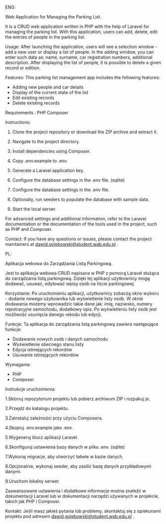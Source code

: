 ENG:

Web Application for Managing the Parking List.

It is a CRUD web application written in PHP with the help of Laravel for managing the parking list. 
With this application, users can add, delete, edit the entries of people in the parking list.

Usage: After launching the application, users will see a selection window - add a new user or display a list of people.
In the adding window, you can enter such data as: name, surname, car registration numbers, additional description.
After displaying the list of people, it is possible to delete a given record or edition.

Features: This parking list management app includes the following features:

- Adding new people and car details
- Display of the current state of the list
- Edit existing records
- Delete existing records

Requirements :
PHP
Composer

Instructions:

1. Clone the project repository or download the ZIP archive and extract it.

2. Navigate to the project directory.

3. Install dependencies using Composer.

4. Copy .env.example to .env.

5. Generate a Laravel application key.

6. Configure the database settings in the .env file. (sqlite)

7. Configure the database settings in the .env file.

8. Optionally, run seeders to populate the database with sample data.

9. Start the local server. 

For advanced settings and additional information, refer to the Laravel documentation or the documentation of the tools used in the project, such as PHP and Composer.

Contact: If you have any questions or issues, please contact the project maintainers at dawid.golebowski@student.wab.edu.pl .

PL:

Aplikacja webowa do Zarządzania Listą Parkingową.

Jest to aplikacja webowa CRUD napisana w PHP z pomocą Laravel służąca do zarządzania listą parkingową. 
Dzięki tej aplikacji użytkownicy mogą dodawać, usuwać, edytować wpisy osób na liście parkingowej.

Korzystanie: Po uruchomieniu aplikacji, użytkownicy zobaczą okno wyboru - dodanie nowego użykownika lub wyświetlenie listy osób. 
W oknie dodawania możemy wprowadzic takie dane jak: imię, naziwsko, numery rejestracyjne samochodu, dodatkowy opis. 
Po wyświetleniu listy osób jest możliwość usunięcia danego rekodu lub edycji.

Funkcje: Ta aplikacja do zarządzania listą parkingową zawiera następujące funkcje:

- Dodawanie nowych osób i danych samochodu
- Wyświetlenie obecnego stanu listy
- Edycja istniejących rekordów
- Usuwanie istniejących rekordów


Wymagania:
- PHP
- Composer



Instrukcje uruchomienia:

1.Sklonuj repozytorium projektu lub pobierz archiwum ZIP i rozpakuj je.

2.Przejdź do katalogu projektu.

3.Zainstaluj zależności przy użyciu Composera.

4.Skopiuj .env.example jako .env.

5.Wygeneruj klucz aplikacji Laravel.

6.Skonfiguruj ustawienia bazy danych w pliku .env. (sqlite)

7.Wykonaj migracje, aby utworzyć tabele w bazie danych.

8.Opcjonalnie, wykonaj seeder, aby zasilić bazę danych przykładowymi danymi.

9.Uruchom lokalny serwer.

Zaawansowane ustawienia i dodatkowe informacje można znaleźć w dokumentacji Laravel lub w dokumentacji narzędzi używanych w projekcie, takich jak PHP i Composer.



Kontakt: Jeśli masz jakieś pytania lub problemy, skontaktuj się z opiekunami projektu pod adresem dawid.golebowski@student.wab.edu.pl .
